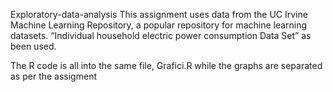 Exploratory-data-analysis
This assignment uses data from the UC Irvine Machine Learning Repository, a popular repository for machine learning datasets. 
“Individual household electric power consumption Data Set” as been used.

The R code is all into the same file, Grafici.R while the graphs are separated as per the assigment

